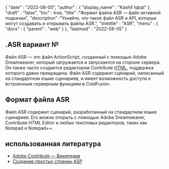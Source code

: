 {
  "date" : "2022-08-05",
  "author" : {
    "display_name" : "Kashif Iqbal"
},
  "draft" : "false",
  "toc" : true,
  "title" :"Формат файла ASR — файл активной подкачки",
  "description" :"Узнайте, что такое файл ASR и API, которые могут создавать и открывать файлы ASR.",
  "linktitle" : "ASR",
  "menu" : {
    "docs" : {
      "parent" : "web"
}
},
  "lastmod" : "2022-08-05"
}

## .ASR вариант №

Файл ASR — это файл ActionScript, созданный с помощью Adobe Dreamweaver, который загружается и запускается на стороне сервера. Он также часто создается редактором Contribute [HTML](/ru/web/html/), поддержка которого давно прекращена. Файл ASR содержит сценарий, написанный на стандартном языке сценариев, и имеет возможность доступа к встроенным серверным функциям в ColdFusion.

## Формат файла ASR

Файл ASR содержит сценарий, разработанный на стандартном языке сценариев. Его можно открыть с помощью Adobe Dreamweaver, Contribute HTML Editor и любых текстовых редакторов, таких как Notepad и Notepad++.

## использованная литература

* [Adobe Contribute — Википедия](https://en.wikipedia.org/wiki/Adobe_Contribute)
* [Создание простых страниц ASP](https://learn.microsoft.com/en-us/previous-versions/iis/6.0-sdk/ms524741(v=vs.90))

